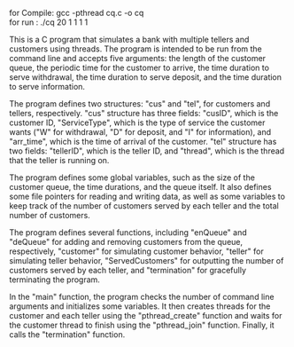 for Compile: gcc -pthread cq.c -o cq
<br>for run    : ./cq 20 1 1 1 1

This is a C program that simulates a bank with multiple tellers and customers using threads. The program is intended to be run from the command line and accepts five arguments: the length of the customer queue, the periodic time for the customer to arrive, the time duration to serve withdrawal, the time duration to serve deposit, and the time duration to serve information.

The program defines two structures: "cus" and "tel", for customers and tellers, respectively. "cus" structure has three fields: "cusID", which is the customer ID, "ServiceType", which is the type of service the customer wants ("W" for withdrawal, "D" for deposit, and "I" for information), and "arr_time", which is the time of arrival of the customer. "tel" structure has two fields: "tellerID", which is the teller ID, and "thread", which is the thread that the teller is running on.

The program defines some global variables, such as the size of the customer queue, the time durations, and the queue itself. It also defines some file pointers for reading and writing data, as well as some variables to keep track of the number of customers served by each teller and the total number of customers.

The program defines several functions, including "enQueue" and "deQueue" for adding and removing customers from the queue, respectively, "customer" for simulating customer behavior, "teller" for simulating teller behavior, "ServedCustomers" for outputting the number of customers served by each teller, and "termination" for gracefully terminating the program.

In the "main" function, the program checks the number of command line arguments and initializes some variables. It then creates threads for the customer and each teller using the "pthread_create" function and waits for the customer thread to finish using the "pthread_join" function. Finally, it calls the "termination" function.
